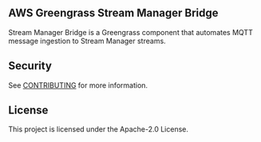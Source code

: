 ## AWS Greengrass Stream Manager Bridge

Stream Manager Bridge is a Greengrass component that automates MQTT message ingestion to Stream Manager streams. 

## Security

See [CONTRIBUTING](CONTRIBUTING.md#security-issue-notifications) for more information.

## License

This project is licensed under the Apache-2.0 License.

